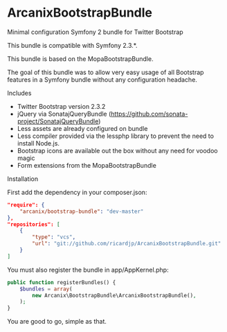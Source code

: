 ArcanixBootstrapBundle
======================

Minimal configuration Symfony 2 bundle for Twitter Bootstrap

This bundle is compatible with Symfony 2.3.*.

This bundle is based on the MopaBootstrapBundle.

The goal of this bundle was to allow very easy usage of all Bootstrap features in a Symfony bundle without any configuration headache.


Includes
* Twitter Bootstrap version 2.3.2
* jQuery via SonatajQueryBundle (https://github.com/sonata-project/SonatajQueryBundle)
* Less assets are already configured on bundle
* Less compiler provided via the lessphp library to prevent the need to install Node.js.
* Bootstrap icons are available out the box without any need for voodoo magic
* Form extensions from the MopaBootstrapBundle

Installation

First add the dependency in your composer.json:
```json
"require": {
    "arcanix/bootstrap-bundle": "dev-master"
},
"repositories": [
    {
        "type": "vcs",
        "url": "git://github.com/ricardjp/ArcanixBootstrapBundle.git"
    }
]
```

You must also register the bundle in app/AppKernel.php:
```php
public function registerBundles() {
    $bundles = array(
        new Arcanix\BootstrapBundle\ArcanixBootstrapBundle(),
    );
}
```

You are good to go, simple as that.
